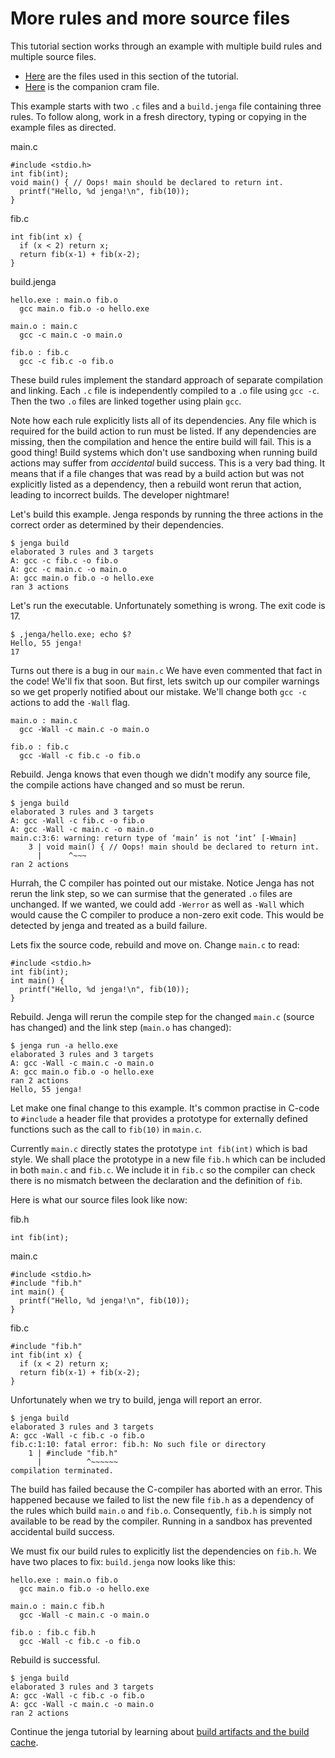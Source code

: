 
# More rules and more source files

This tutorial section works through an example with multiple build rules and multiple source files.

- [Here](files/02) are the files used in this section of the tutorial.
- [Here](cram/02_more_rules.t) is the companion cram file.

This example starts with two `.c` files and a `build.jenga` file containing three rules.
To follow along, work in a fresh directory, typing or copying in the example files as directed.

main.c
```
#include <stdio.h>
int fib(int);
void main() { // Oops! main should be declared to return int.
  printf("Hello, %d jenga!\n", fib(10));
}
```

fib.c
```
int fib(int x) {
  if (x < 2) return x;
  return fib(x-1) + fib(x-2);
}
```

build.jenga
```
hello.exe : main.o fib.o
  gcc main.o fib.o -o hello.exe

main.o : main.c
  gcc -c main.c -o main.o

fib.o : fib.c
  gcc -c fib.c -o fib.o
```

These build rules implement the standard approach of separate compilation and linking.
Each `.c` file is independently compiled to a `.o` file using `gcc -c`. Then the two `.o` files are linked together using plain `gcc`.

Note how each rule explicitly lists all of its dependencies. Any file which is required for the build action to run must be listed. If any dependencies are missing, then the compilation and hence the entire build will fail.
This is a good thing! Build systems which don't use sandboxing when running build actions may suffer from _accidental_ build success. This is a very bad thing. It means that if a file changes that was read by a build action but was not explicitly listed as a dependency, then a rebuild wont rerun that action, leading to incorrect builds. The developer nightmare!

Let's build this example.
Jenga responds by running the three actions in the correct order as determined by their dependencies.
```
$ jenga build
elaborated 3 rules and 3 targets
A: gcc -c fib.c -o fib.o
A: gcc -c main.c -o main.o
A: gcc main.o fib.o -o hello.exe
ran 3 actions
```

Let's run the executable. Unfortunately something is wrong. The exit code is 17.
```
$ ,jenga/hello.exe; echo $?
Hello, 55 jenga!
17
```

Turns out there is a bug in our `main.c`
We have even commented that fact in the code!
We'll fix that soon.
But first, lets switch up our compiler warnings so we get properly notified about our mistake.
We'll change both `gcc -c` actions to add the `-Wall` flag.
```
main.o : main.c
  gcc -Wall -c main.c -o main.o

fib.o : fib.c
  gcc -Wall -c fib.c -o fib.o
```

Rebuild. Jenga knows that even though we didn't modify any source file, the compile actions have changed and so must be rerun.
```
$ jenga build
elaborated 3 rules and 3 targets
A: gcc -Wall -c fib.c -o fib.o
A: gcc -Wall -c main.c -o main.o
main.c:3:6: warning: return type of ‘main’ is not ‘int’ [-Wmain]
    3 | void main() { // Oops! main should be declared to return int.
      |      ^~~~
ran 2 actions
```

Hurrah, the C compiler has pointed out our mistake.
Notice Jenga has not rerun the link step, so we can surmise that the generated `.o` files are unchanged.
If we wanted, we could add `-Werror` as well as `-Wall` which would cause the C compiler to produce a non-zero exit code.
This would be detected by jenga and treated as a build failure.

Lets fix the source code, rebuild and move on. Change `main.c` to read:
```
#include <stdio.h>
int fib(int);
int main() {
  printf("Hello, %d jenga!\n", fib(10));
}
```

Rebuild. Jenga will rerun the compile step for the changed `main.c` (source has changed) and the link step (`main.o` has changed):
```
$ jenga run -a hello.exe
elaborated 3 rules and 3 targets
A: gcc -Wall -c main.c -o main.o
A: gcc main.o fib.o -o hello.exe
ran 2 actions
Hello, 55 jenga!
```

Let make one final change to this example.
It's common practise in C-code to `#include` a header file that provides a prototype for externally defined functions such as the call to `fib(10)` in `main.c`.

Currently `main.c` directly states the prototype `int fib(int)` which is bad style.
We shall place the prototype in a new file `fib.h` which can be included in both `main.c` and `fib.c`.
We include it in `fib.c` so the compiler can check there is no mismatch between the declaration and the definition of `fib`.

Here is what our source files look like now:

fib.h
```
int fib(int);
```

main.c
```
#include <stdio.h>
#include "fib.h"
int main() {
  printf("Hello, %d jenga!\n", fib(10));
}
```

fib.c
```
#include "fib.h"
int fib(int x) {
  if (x < 2) return x;
  return fib(x-1) + fib(x-2);
}
```

Unfortunately when we try to build, jenga will report an error.
```
$ jenga build
elaborated 3 rules and 3 targets
A: gcc -Wall -c fib.c -o fib.o
fib.c:1:10: fatal error: fib.h: No such file or directory
    1 | #include "fib.h"
      |          ^~~~~~~
compilation terminated.
```

The build has failed because the C-compiler has aborted with an error.
This happened because we failed to list the new file `fib.h` as a dependency of the rules which build `main.o` and `fib.o`.
Consequently, `fib.h` is simply not available to be read by the compiler.
Running in a sandbox has prevented accidental build success.

We must fix our build rules to explicitly list the dependencies on `fib.h`. We have two places to fix:
`build.jenga` now looks like this:
```
hello.exe : main.o fib.o
  gcc main.o fib.o -o hello.exe

main.o : main.c fib.h
  gcc -Wall -c main.c -o main.o

fib.o : fib.c fib.h
  gcc -Wall -c fib.c -o fib.o
```

Rebuild is successful.
```
$ jenga build
elaborated 3 rules and 3 targets
A: gcc -Wall -c fib.c -o fib.o
A: gcc -Wall -c main.c -o main.o
ran 2 actions
```

Continue the jenga tutorial by learning about
[build artifacts and the build cache](03_artifacts_and_cache.md).
